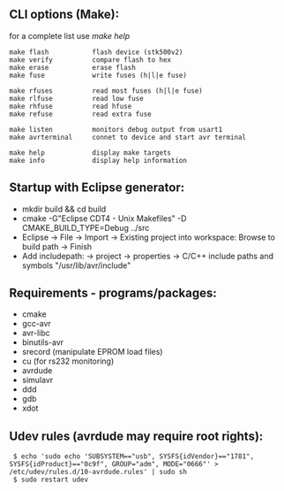 <!--- @author: Raoul Rubien 2011 -->

## CLI options (Make):
for a complete list use *make help*
```
make flash           flash device (stk500v2)
make verify          compare flash to hex
make erase           erase flash
make fuse            write fuses (h|l|e fuse)

make rfuses          read most fuses (h|l|e fuse)
make rlfuse          read low fuse
make rhfuse          read hfuse
make refuse          read extra fuse

make listen          monitors debug output from usart1
make avrterminal     connet to device and start avr terminal

make help            display make targets
make info            display help information
```


## Startup with Eclipse generator:
  * mkdir build && cd build
  * cmake -G"Eclipse CDT4 - Unix Makefiles" -D CMAKE_BUILD_TYPE=Debug ../src
  * Eclipse -> File -> Import -> Existing project into workspace: Browse to build path -> Finish
  * Add includepath: -> project -> properties -> C/C++ include paths and symbols "/usr/lib/avr/include"

## Requirements - programs/packages:
  * cmake
  * gcc-avr
  * avr-libc
  * binutils-avr
  * srecord (manipulate EPROM load files)
  * cu (for rs232 monitoring)
  * avrdude
  * simulavr
  * ddd
  * gdb
  * xdot

## Udev rules (avrdude may require root rights):
```
 $ echo 'sudo echo 'SUBSYSTEM=="usb", SYSFS{idVendor}=="1781", SYSFS{idProduct}=="0c9f", GROUP="adm", MODE="0666"' > /etc/udev/rules.d/10-avrdude.rules' | sudo sh
 $ sudo restart udev
```


